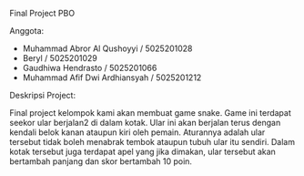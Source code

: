 Final Project PBO

Anggota:
- Muhammad Abror Al Qushoyyi    / 5025201028
- Beryl                         / 5025201029
- Gaudhiwa Hendrasto            / 5025201066
- Muhammad Afif Dwi Ardhiansyah / 5025201212

Deskripsi Project:

Final project kelompok kami akan membuat game snake. Game ini terdapat seekor ular berjalan2 di dalam kotak. Ular ini akan berjalan terus dengan kendali belok kanan ataupun kiri oleh pemain. Aturannya adalah ular tersebut tidak boleh menabrak tembok ataupun tubuh ular itu sendiri. Dalam kotak tersebut juga terdapat apel yang jika dimakan, ular tersebut akan bertambah panjang dan skor bertambah 10 poin.
